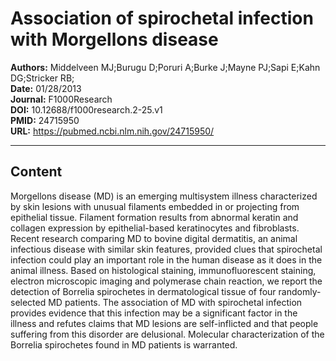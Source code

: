 # Association of spirochetal infection with Morgellons disease

**Authors:** Middelveen MJ;Burugu D;Poruri A;Burke J;Mayne PJ;Sapi E;Kahn DG;Stricker RB;  
**Date:** 01/28/2013  
**Journal:** F1000Research  
**DOI:** 10.12688/f1000research.2-25.v1  
**PMID:** 24715950  
**URL:** https://pubmed.ncbi.nlm.nih.gov/24715950/

---

## Content

Morgellons disease (MD) is an emerging multisystem illness characterized by skin lesions with unusual filaments embedded in or projecting from epithelial tissue. Filament formation results from abnormal keratin and collagen expression by epithelial-based keratinocytes and fibroblasts. Recent research comparing MD to bovine digital dermatitis, an animal infectious disease with similar skin features, provided clues that spirochetal infection could play an important role in the human disease as it does in the animal illness. Based on histological staining, immunofluorescent staining, electron microscopic imaging and polymerase chain reaction, we report the detection of Borrelia spirochetes in dermatological tissue of four randomly-selected MD patients. The association of MD with spirochetal infection provides evidence that this infection may be a significant factor in the illness and refutes claims that MD lesions are self-inflicted and that people suffering from this disorder are delusional. Molecular characterization of the Borrelia spirochetes found in MD patients is warranted.
